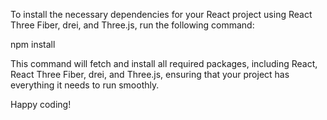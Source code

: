 To install the necessary dependencies for your React project using React Three Fiber, drei, and Three.js, run the following command:


npm install

This command will fetch and install all required packages, including React, React Three Fiber, drei, and Three.js, ensuring that your project has everything it needs to run smoothly.

Happy coding!
